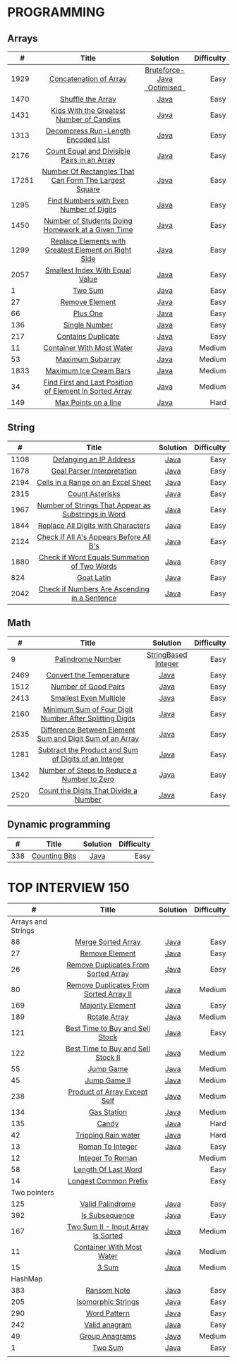 # PROGRAMMING


## Arrays

| #     |                                                                             Title                                                                             |                                                                                         Solution                                                                                         | Difficulty |
|-------|:-------------------------------------------------------------------------------------------------------------------------------------------------------------:|:----------------------------------------------------------------------------------------------------------------------------------------------------------------------------------------:|-----------:|
| 1929  |                                        [Concatenation of Array](https://leetcode.com/problems/concatenation-of-array/)                                        | [Bruteforce-Java](https://github.com/Supriya-48/Leetcode/blob/main/bruteforce.java)<br/>[&nbsp; Optimised &nbsp;](https://github.com/Supriya-48/Leetcode/blob/main/java/bruteforce.java) |       Easy |
| 1470  |                                             [Shuffle the Array](https://leetcode.com/problems/shuffle-the-array/)                                             |                                                       [Java](https://github.com/Supriya-48/Leetcode/blob/main/java/optimised.java)                                                       |       Easy |
| 1431  |                      [Kids With the Greatest Number of Candies](https://leetcode.com/problems/kids-with-the-greatest-number-of-candies/)                      |                                                         [Java](https://github.com/Supriya-48/Leetcode/blob/main/java/kids.java)                                                          |       Easy |
| 1313  |                            [Decompress Run-Length Encoded List](https://leetcode.com/problems/decompress-run-length-encoded-list/)                            |                                                      [Java](https://github.com/Supriya-48/Leetcode/blob/main/java/decompress.java)                                                       |       Easy |
| 2176  |                   [Count Equal and Divisible Pairs in an Array](https://leetcode.com/problems/count-equal-and-divisible-pairs-in-an-array/)                   |                                                   [Java](https://github.com/Supriya-48/Leetcode/blob/main/java/EqualAndDivisible.java)                                                   |       Easy |
| 17251 |         [Number Of Rectangles That Can Form The Largest Square](https://leetcode.com/problems/number-of-rectangles-that-can-form-the-largest-square/)         |                                                     [Java](https://github.com/Supriya-48/Leetcode/blob/main/java/LargestSquare.java)                                                     |       Easy |
| 1295  |                       [Find Numbers with Even Number of Digits](https://leetcode.com/problems/find-numbers-with-even-number-of-digits)                        |                                                    [Java](https://github.com/Supriya-48/Leetcode/blob/main/java/EvenNoOfDigits.java)                                                     |       Easy |
| 1450  |             [Number of Students Doing Homework at a Given Time](https://leetcode.com/problems/number-of-students-doing-homework-at-a-given-time)              |                                                    [Java](https://github.com/Supriya-48/Leetcode/blob/main/java/StudentHomework.java)                                                    |       Easy |
| 1299  |          [Replace Elements with Greatest Element on Right Side](https://leetcode.com/problems/replace-elements-with-greatest-element-on-right-side)           |                                                  [Java](https://github.com/Supriya-48/Leetcode/blob/main/java/GreatestRightNumber.java)                                                  |       Easy |
| 2057  |                               [Smallest Index With Equal Value](https://leetcode.com/problems/smallest-index-with-equal-value/)                               |                                                      [Java](https://github.com/Supriya-48/Leetcode/blob/main/java/SmallIndex.java)                                                       |       Easy |
| 1     |                                                       [Two Sum](https://leetcode.com/problems/two-sum/)                                                       |                                                        [Java](https://github.com/Supriya-48/Leetcode/blob/main/java/TwoSum.java)                                                         |       Easy |
| 27    |                                                [Remove Element](https://leetcode.com/problems/remove-element/)                                                |                                                       [Java](https://github.com/Supriya-48/Leetcode/blob/main/java/RemoveEle.java)                                                       |       Easy |
| 66    |                                                      [Plus One](https://leetcode.com/problems/plus-one/)                                                      |                                                        [Java](https://github.com/Supriya-48/Leetcode/blob/main/java/PlusOne.java)                                                        |       Easy |
| 136   |                                                 [Single Number](https://leetcode.com/problems/single-number/)                                                 |                                                     [Java](https://github.com/Supriya-48/Leetcode/blob/main/java/SingleNumber.java)                                                      |       Easy |
| 217   |                        [Contains Duplicate](https://leetcode.com/problems/contains-duplicate/?envType=study-plan&id=data-structure-i)                         |                                                       [Java](https://github.com/Supriya-48/Leetcode/blob/main/java/Duplicate.java)                                                       |       Easy |
| 11    |                                     [Container With Most Water](https://leetcode.com/problems/container-with-most-water/)                                     |                                                     [Java](https://github.com/Supriya-48/Leetcode/blob/main/java/ContainWater.java)                                                      |     Medium |
| 53    |                          [Maximum Subarray](https://leetcode.com/problems/maximum-subarray/?envType=study-plan&id=data-structure-i)                           |                                                    [Java](https://github.com/Supriya-48/Leetcode/blob/main/java/MaxSumSubArray.java)                                                     |     Medium |
| 1833  |                                  [Maximum Ice Cream Bars](https://leetcode.com/problems/maximum-ice-cream-bars/description/)                                  |                                                      [Java](https://github.com/Supriya-48/Leetcode/blob/main/java/MaxIceBars.java)                                                       |     Medium |
| 34    | [Find First and Last Position of Element in Sorted Array](https://leetcode.com/problems/find-first-and-last-position-of-element-in-sorted-array/description/) |                                                       [Java](https://github.com/Supriya-48/Leetcode/blob/main/java/FirstLast.java)                                                       |     Medium |
| 149   |                                         [ Max Points on a line](https://leetcode.com/problems/max-points-on-a-line/)                                          |                                                   [Java](https://github.com/Supriya-48/Leetcode/blob/main/java/MaxPointsOnALine.java)                                                    |       Hard |


## String

| #    |                                                                         Title                                                                         |                                       Solution                                       | Difficulty |
|------|:-----------------------------------------------------------------------------------------------------------------------------------------------------:|:------------------------------------------------------------------------------------:|-----------:|
| 1108 |                                   [Defanging an IP Address](https://leetcode.com/problems/defanging-an-ip-address/)                                   |     [Java](https://github.com/Supriya-48/Leetcode/blob/main/java/IpAddress.java)     |       Easy |
| 1678 |                                [Goal Parser Interpretation](https://leetcode.com/problems/goal-parser-interpretation/)                                |    [Java](https://github.com/Supriya-48/Leetcode/blob/main/java/GoalParser.java)     |       Easy |
| 2194 |                  [Cells in a Range on an Excel Sheet](https://leetcode.com/problems/cells-in-a-range-on-an-excel-sheet/description/)                  |   [Java](https://github.com/Supriya-48/Leetcode/blob/main/java/CellsInRange.java)    |       Easy |
| 2315 |                                     [Count Asterisks](https://leetcode.com/problems/count-asterisks/description/)                                     |   [Java](https://github.com/Supriya-48/Leetcode/blob/main/java/CountAstrisks.java)   |       Easy |
| 1967 | [Number of Strings That Appear as Substrings in Word](https://leetcode.com/problems/number-of-strings-that-appear-as-substrings-in-word/description/) | [Java](https://github.com/Supriya-48/Leetcode/blob/main/java/ContainsSubstring.java) |       Easy |
| 1844 |                  [Replace All Digits with Characters](https://leetcode.com/problems/replace-all-digits-with-characters/description/)                  |   [Java](https://github.com/Supriya-48/Leetcode/blob/main/java/ReplaceDigits.java)   |       Easy |
| 2124 |              [Check if All A's Appears Before All B's](https://leetcode.com/problems/check-if-all-as-appears-before-all-bs/description/)              |    [Java](https://github.com/Supriya-48/Leetcode/blob/main/java/AsBeforeBs.java)     |       Easy |
| 1880 |               [Check if Word Equals Summation of Two Words](https://leetcode.com/problems/check-if-word-equals-summation-of-two-words/)               |      [Java](https://github.com/Supriya-48/Leetcode/blob/main/java/WordSum.java)      |       Easy |
| 824  |                                          [Goat Latin](https://leetcode.com/problems/goat-latin/description/)                                          |     [Java](https://github.com/Supriya-48/Leetcode/blob/main/java/GoatLatin.java)     |       Easy |
| 2042 |        [Check if Numbers Are Ascending in a Sentence](https://leetcode.com/problems/check-if-numbers-are-ascending-in-a-sentence/description/)        |    [Java](https://github.com/Supriya-48/Leetcode/blob/main/java/AscSentence.java)    |       Easy |

## Math

| #    |                                                                        Title                                                                        |                                                                                      Solution                                                                                      | Difficulty |
|------|:---------------------------------------------------------------------------------------------------------------------------------------------------:|:----------------------------------------------------------------------------------------------------------------------------------------------------------------------------------:|-----------:|
| 9    |                                  [Palindrome Number](https://leetcode.com/problems/palindrome-number/description/)                                  | [StringBased](https://github.com/Supriya-48/Leetcode/blob/main/java/palindromeString.java)<br/>[Integer](https://github.com/Supriya-48/Leetcode/blob/main/java/PalindromeInt.java) |       Easy |
| 2469 |                                  [Convert the Temperature](https://leetcode.com/problems/convert-the-temperature/)                                  |                                                   [Java](https://github.com/Supriya-48/Leetcode/blob/main/java/ConvertTemp.java)                                                   |       Easy |
| 1512 |                                     [Number of Good Pairs](https://leetcode.com/problems/number-of-good-pairs/)                                     |                                                    [Java](https://github.com/Supriya-48/Leetcode/blob/main/java/GoodPairs.java)                                                    |       Easy |
| 2413 |                                   [Smallest Even Multiple](https://leetcode.com/problems/smallest-even-multiple/)                                   |                                                [Java](https://github.com/Supriya-48/Leetcode/blob/main/java/SmallEvenMultiple.java)                                                |       Easy | 
| 2160 |  [Minimum Sum of Four Digit Number After Splitting Digits](https://leetcode.com/problems/minimum-sum-of-four-digit-number-after-splitting-digits/)  |                                                     [Java](https://github.com/Supriya-48/Leetcode/blob/main/java/MinSum.java)                                                      |       Easy |
| 2535 | [Difference Between Element Sum and Digit Sum of an Array](https://leetcode.com/problems/difference-between-element-sum-and-digit-sum-of-an-array/) |                                                   [Java](https://github.com/Supriya-48/Leetcode/blob/main/java/DigiEleSum.java)                                                    |       Easy |
| 1281 |     [Subtract the Product and Sum of Digits of an Integer](https://leetcode.com/problems/subtract-the-product-and-sum-of-digits-of-an-integer/)     |                                                   [Java](https://github.com/Supriya-48/Leetcode/blob/main/java/ProdDigiSum.java)                                                   |       Easy |
| 1342 |               [Number of Steps to Reduce a Number to Zero](https://leetcode.com/problems/number-of-steps-to-reduce-a-number-to-zero/)               |                                                      [Java](https://github.com/Supriya-48/Leetcode/blob/main/java/Steps.java)                                                      |       Easy |
| 2520 |                    [Count the Digits That Divide a Number](https://leetcode.com/problems/count-the-digits-that-divide-a-number/)                    |                                                   [Java](https://github.com/Supriya-48/Leetcode/blob/main/java/DigiDivide.java)                                                    |       Easy |

## Dynamic programming

| #   |                                   Title                                   |                                    Solution                                     | Difficulty |
|-----|:-------------------------------------------------------------------------:|:-------------------------------------------------------------------------------:|-----------:|
| 338 | [Counting Bits](https://leetcode.com/problems/counting-bits/description/) | [Java](https://github.com/Supriya-48/Leetcode/blob/main/java/CountingBits.java) |       Easy |


# TOP INTERVIEW 150

| #                  |                                                                                   Title                                                                                   |                                                        Solution                                                         | Difficulty |
|--------------------|:-------------------------------------------------------------------------------------------------------------------------------------------------------------------------:|:-----------------------------------------------------------------------------------------------------------------------:|-----------:|
| Arrays and Strings |                                                                                                                                                                           |                                                                                                                         |            |
| 88                 |                           [Merge Sorted Array](https://leetcode.com/problems/merge-sorted-array/?envType=study-plan-v2&envId=top-interview-150)                           |          [Java](https://github.com/Supriya-48/Leetcode/blob/main/java/top_interview_150/MergeSortedArray.java)          |       Easy |
| 27                 |                               [Remove Element](https://leetcode.com/problems/remove-element/?envType=study-plan-v2&envId=top-interview-150)                               |           [Java](https://github.com/Supriya-48/Leetcode/blob/main/java/top_interview_150/RemoveElement.java)            |       Easy |
| 26                 |          [Remove Duplicates From Sorted Array](https://leetcode.com/problems/remove-duplicates-from-sorted-array/?envType=study-plan-v2&envId=top-interview-150)          |  [Java](https://github.com/Supriya-48/Leetcode/blob/main/java/top_interview_150/RemoveDuplicatedFromSortedArray.java)   |       Easy |
| 80                 | [Remove Duplicates From Sorted Array II](https://leetcode.com/problems/remove-duplicates-from-sorted-array-ii/description/?envType=study-plan-v2&envId=top-interview-150) | [Java](https://github.com/Supriya-48/Leetcode/blob/main/java/top_interview_150/RemoveDuplicatesFromSortedArrayTwo.java) |     Medium |
| 169                |                       [Majority Element](https://leetcode.com/problems/majority-element/description/?envType=study-plan-v2&envId=top-interview-150)                       |          [Java](https://github.com/Supriya-48/Leetcode/blob/main/java/top_interview_150/MajorityElement.java)           |       Easy |
| 189                |                           [Rotate Array](https://leetcode.com/problems/rotate-array/description/?envType=study-plan-v2&envId=top-interview-150)                           |            [Java](https://github.com/Supriya-48/Leetcode/blob/main/java/top_interview_150/RotateArray.java)             |     Medium |
| 121                |        [Best Time to Buy and Sell Stock](https://leetcode.com/problems/best-time-to-buy-and-sell-stock/description/?envType=study-plan-v2&envId=top-interview-150)        |          [Java](https://github.com/Supriya-48/Leetcode/blob/main/java/top_interview_150/BuyAndSellStock.java)           |       Easy |
| 122                |     [Best Time to Buy and Sell Stock II](https://leetcode.com/problems/best-time-to-buy-and-sell-stock-ii/description/?envType=study-plan-v2&envId=top-interview-150)     |         [Java](https://github.com/Supriya-48/Leetcode/blob/main/java/top_interview_150/BuyAndSellStockTwo.java)         |     Medium |
| 55                 |                              [Jump Game](https://leetcode.com/problems/jump-game/description/?envType=study-plan-v2&envId=top-interview-150)                              |              [Java](https://github.com/Supriya-48/Leetcode/blob/main/java/top_interview_150/JumpGame.java)              |     Medium |
| 45                 |                           [Jump Game II](https://leetcode.com/problems/jump-game-ii/description/?envType=study-plan-v2&envId=top-interview-150)                           |            [Java](https://github.com/Supriya-48/Leetcode/blob/main/java/top_interview_150/JumpGameTwo.java)             |     Medium |
| 238                |           [Product of Array Except Self](https://leetcode.com/problems/product-of-array-except-self/description/?envType=study-plan-v2&envId=top-interview-150)           |         [Java](https://github.com/Supriya-48/Leetcode/blob/main/java/top_interview_150/ProductExceptSelf.java)          |     Medium |
| 134                |                            [Gas Station](https://leetcode.com/problems/gas-station/description/?envType=study-plan-v2&envId=top-interview-150)                            |             [Java](https://github.com/Supriya-48/Leetcode/blob/main/java/top_interview_150/GasStation.java)             |     Medium |
| 135                |                                  [Candy](https://leetcode.com/problems/candy/description/?envType=study-plan-v2&envId=top-interview-150)                                  |               [Java](https://github.com/Supriya-48/Leetcode/blob/main/java/top_interview_150/Candy.java)                |       Hard |
| 42                 |                          [Tripping Rain water](https://leetcode.com/problems/trapping-rain-water/?envType=study-plan-v2&envId=top-interview-150)                          |         [Java](https://github.com/Supriya-48/Leetcode/blob/main/java/top_interview_150/TrippingRainWater.java)          |       Hard |
| 13                 |                       [Roman To Integer](https://leetcode.com/problems/roman-to-integer/description/?envType=study-plan-v2&envId=top-interview-150)                       |             [Java](https://github.com/Supriya-48/Leetcode/blob/main/java/top_interview_150/RomanToInt.java)             |       Easy |
| 12                 |                       [Integer To Roman](https://leetcode.com/problems/integer-to-roman/description/?envType=study-plan-v2&envId=top-interview-150)                       |                                                                                                                         |     Medium |
| 58                 |                    [Length Of Last Word](https://leetcode.com/problems/length-of-last-word/description/?envType=study-plan-v2&envId=top-interview-150)                    |                                                                                                                         |       Easy |
| 14                 |                 [Longest Common Prefix](https://leetcode.com/problems/longest-common-prefix/description/?envType=study-plan-v2&envId=top-interview-150)                   |                                                                                                                         |      Easy  |
| Two pointers       |                                                                                                                                                                           |                                                                                                                         |            |
| 125                |                             [Valid Palindrome](https://leetcode.com/problems/valid-palindrome/?envType=study-plan-v2&envId=top-interview-150)                             |          [Java](https://github.com/Supriya-48/Leetcode/blob/main/java/top_interview_150/ValidPalindrome.java)           |       Easy |
| 392                |                               [Is Subsequence](https://leetcode.com/problems/is-subsequence/?envType=study-plan-v2&envId=top-interview-150)                               |           [Java](https://github.com/Supriya-48/Leetcode/blob/main/java/top_interview_150/IsSubsequence.java)            |       Easy |
| 167                |            [Two Sum II - Input Array Is Sorted](https://leetcode.com/problems/two-sum-ii-input-array-is-sorted/?envType=study-plan-v2&envId=top-interview-150)            |            [Java](https://github.com/Supriya-48/Leetcode/blob/main/java/top_interview_150/TwoSumSorted.java)            |     Medium |
| 11                 |              [Container With Most Water](https://leetcode.com/problems/container-with-most-water/description/?envType=study-plan-v2&envId=top-interview-150)              |       [Java](https://github.com/Supriya-48/Leetcode/blob/main/java/top_interview_150/ContainerWithMostWater.java)       |     Medium |
| 15                 |                                  [3 Sum](https://leetcode.com/problems/3sum/description/?envType=study-plan-v2&envId=top-interview-150)                                   |              [Java](https://github.com/Supriya-48/Leetcode/blob/main/java/top_interview_150/ThreeSum.java)              |     Medium |
| HashMap            |                                                                                                                                                                           |                                                                                                                         |            |
| 383                |                            [Ransom Note](https://leetcode.com/problems/ransom-note/description/?envType=study-plan-v2&envId=top-interview-150)                            |             [Java](https://github.com/Supriya-48/Leetcode/blob/main/java/top_interview_150/RansomNote.java)             |       Easy |
| 205                |                     [Isomorphic Strings](https://leetcode.com/problems/isomorphic-strings/description/?envType=study-plan-v2&envId=top-interview-150)                     |             [Java](https://github.com/Supriya-48/Leetcode/blob/main/java/top_interview_150/Isomorphic.java)             |       Easy |
| 290                |                           [Word Pattern](https://leetcode.com/problems/word-pattern/description/?envType=study-plan-v2&envId=top-interview-150)                           |             [Java](https://github.com/Supriya-48/Leetcode/blob/main/java/top_interview_150/WordCount.java)              |       Easy |
| 242                |                          [Valid anagram](https://leetcode.com/problems/valid-anagram/description/?envType=study-plan-v2&envId=top-interview-150)                          |            [Java](https://github.com/Supriya-48/Leetcode/blob/main/java/top_interview_150/ValidAnagram.java)            |       Easy |
| 49                 |                               [Group Anagrams](https://leetcode.com/problems/group-anagrams/?envType=study-plan-v2&envId=top-interview-150)                               |            [Java](https://github.com/Supriya-48/Leetcode/blob/main/java/top_interview_150/GroupAnagram.java)            |     Medium |
| 1                  |                                [Two Sum](https://leetcode.com/problems/two-sum/description/?envType=study-plan-v2&envId=top-interview-150)                                |                        [Java](https://github.com/Supriya-48/Leetcode/blob/main/java/TwoSum.java)                        |       Easy |
|                    |